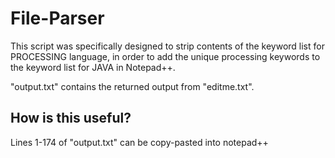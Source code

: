 # File-Parser

This script was specifically designed to strip contents of the keyword
list for PROCESSING language, in order to add the unique processing keywords
to the keyword list for JAVA in Notepad++.

"output.txt" contains the returned output from "editme.txt".

## How is this useful?

Lines 1-174 of "output.txt" can be copy-pasted into notepad++ 